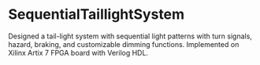 # SequentialTaillightSystem

Designed a tail-light system with sequential light patterns with turn signals, hazard, braking, and customizable dimming functions. Implemented on Xilinx Artix 7 FPGA board with Verilog HDL.

